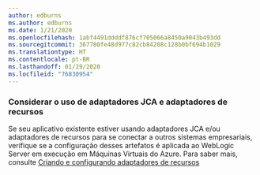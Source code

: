 ```yaml
---
author: edburns
ms.author: edburns
ms.date: 1/21/2020
ms.openlocfilehash: 1abf4491ddddf876cf705066a8450a9043b493dd
ms.sourcegitcommit: 367780fe48d977c82cb84208c128b0bf694b1029
ms.translationtype: HT
ms.contentlocale: pt-BR
ms.lasthandoff: 01/29/2020
ms.locfileid: "76830954"
---
```

### <a name="account-for-the-use-of-jca-adapters-and-resource-adapters"></a>Considerar o uso de adaptadores JCA e adaptadores de recursos

Se seu aplicativo existente estiver usando adaptadores JCA e/ou adaptadores de recursos para se conectar a outros sistemas empresariais, verifique se a configuração desses artefatos é aplicada ao WebLogic Server em execução em Máquinas Virtuais do Azure. Para saber mais, consulte [Criando e configurando adaptadores de recursos](https://docs.oracle.com/middleware/12213/wls/ADAPT/creating.htm)
